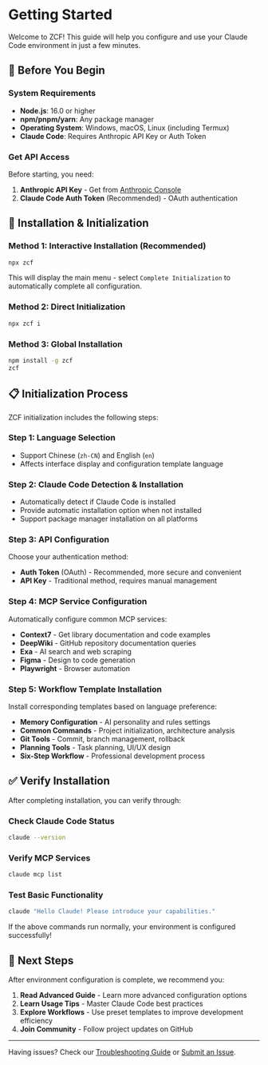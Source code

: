 # Getting Started

Welcome to ZCF! This guide will help you configure and use your Claude Code environment in just a few minutes.

## 🎯 Before You Begin

### System Requirements

- **Node.js**: 16.0 or higher
- **npm/pnpm/yarn**: Any package manager
- **Operating System**: Windows, macOS, Linux (including Termux)
- **Claude Code**: Requires Anthropic API Key or Auth Token

### Get API Access

Before starting, you need:

1. **Anthropic API Key** - Get from [Anthropic Console](https://console.anthropic.com/)
2. **Claude Code Auth Token** (Recommended) - OAuth authentication

## 🚀 Installation & Initialization

### Method 1: Interactive Installation (Recommended)

```bash
npx zcf
```

This will display the main menu - select `Complete Initialization` to automatically complete all configuration.

### Method 2: Direct Initialization

```bash
npx zcf i
```

### Method 3: Global Installation

```bash
npm install -g zcf
zcf
```

## 📋 Initialization Process

ZCF initialization includes the following steps:

### Step 1: Language Selection
- Support Chinese (`zh-CN`) and English (`en`)
- Affects interface display and configuration template language

### Step 2: Claude Code Detection & Installation
- Automatically detect if Claude Code is installed
- Provide automatic installation option when not installed
- Support package manager installation on all platforms

### Step 3: API Configuration
Choose your authentication method:
- **Auth Token** (OAuth) - Recommended, more secure and convenient
- **API Key** - Traditional method, requires manual management

### Step 4: MCP Service Configuration
Automatically configure common MCP services:
- **Context7** - Get library documentation and code examples
- **DeepWiki** - GitHub repository documentation queries
- **Exa** - AI search and web scraping
- **Figma** - Design to code generation
- **Playwright** - Browser automation

### Step 5: Workflow Template Installation
Install corresponding templates based on language preference:
- **Memory Configuration** - AI personality and rules settings
- **Common Commands** - Project initialization, architecture analysis
- **Git Tools** - Commit, branch management, rollback
- **Planning Tools** - Task planning, UI/UX design
- **Six-Step Workflow** - Professional development process

## ✅ Verify Installation

After completing installation, you can verify through:

### Check Claude Code Status
```bash
claude --version
```

### Verify MCP Services
```bash
claude mcp list
```

### Test Basic Functionality
```bash
claude "Hello Claude! Please introduce your capabilities."
```

If the above commands run normally, your environment is configured successfully!

## 🎉 Next Steps

After environment configuration is complete, we recommend you:

1. **Read Advanced Guide** - Learn more advanced configuration options
2. **Learn Usage Tips** - Master Claude Code best practices
3. **Explore Workflows** - Use preset templates to improve development efficiency
4. **Join Community** - Follow project updates on GitHub

---

Having issues? Check our [Troubleshooting Guide](../advanced-guide/troubleshooting.md) or [Submit an Issue](https://github.com/UfoMiao/zcf/issues).